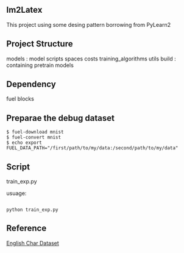 Im2Latex
--
This project using some desing pattern borrowing from PyLearn2

Project Structure
--
models : model scripts
spaces
costs
training\_algorithms
utils
build : containing pretrain models

Dependency
--
fuel
blocks

Preparae the debug dataset
--
```shell
$ fuel-download mnist
$ fuel-convert mnist
$ echo export FUEL_DATA_PATH="/first/path/to/my/data:/second/path/to/my/data"
```


Script
--
train_exp.py

usuage:
```shell
	
python train_exp.py
```


Reference
---
[English Char Dataset](http://www.ee.surrey.ac.uk/CVSSP/demos/chars74k/)

